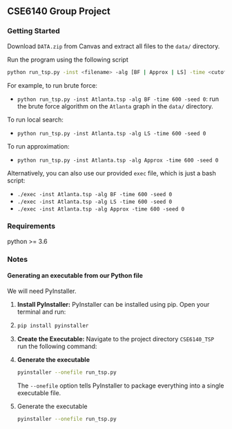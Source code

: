 ## CSE6140 Group Project

### Getting Started

Download `DATA.zip` from Canvas and extract all files to the `data/` directory.

Run the program using the following script 

```bash
python run_tsp.py -inst <filename> -alg [BF | Approx | LS] -time <cutoff_in_seconds> -seed <random_seed>
```

For example, to run brute force:

* `python run_tsp.py -inst Atlanta.tsp -alg BF -time 600 -seed 0`: run the brute force algorithm on the `Atlanta` graph in the `data/` directory.


To run local search:

* `python run_tsp.py -inst Atlanta.tsp -alg LS -time 600 -seed 0`

To run approximation:

* `python run_tsp.py -inst Atlanta.tsp -alg Approx -time 600 -seed 0`

Alternatively, you can also use our provided `exec` file, which is just a bash script:

* `./exec -inst Atlanta.tsp -alg BF -time 600 -seed 0`
* `./exec -inst Atlanta.tsp -alg LS -time 600 -seed 0`
* `./exec -inst Atlanta.tsp -alg Approx -time 600 -seed 0`



### Requirements

python >= 3.6


### Notes

#### Generating an executable from our Python file

We will need PyInstaller.

1. **Install PyInstaller:**
   PyInstaller can be installed using pip. Open your terminal and run:
   
2. ```bash
   pip install pyinstaller
   ```

2. **Create the Executable:**
   Navigate to the project directory `CSE6140_TSP` run the following command:
   
3. **Generate the executable**
   ```bash
   pyinstaller --onefile run_tsp.py
   ```
   The `--onefile` option tells PyInstaller to package everything into a single executable file.

3. Generate the executable
   
   ```bash
   pyinstaller --onefile run_tsp.py
   ```

